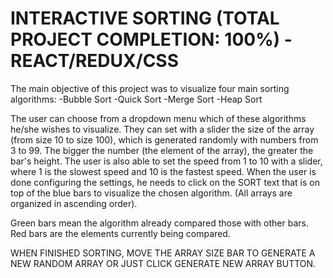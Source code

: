 # INTERACTIVE SORTING (TOTAL PROJECT COMPLETION: 100%) - REACT/REDUX/CSS

The main objective of this project was to visualize four main sorting algorithms: -Bubble Sort
-Quick Sort
-Merge Sort
-Heap Sort

The user can choose from a dropdown menu which of these algorithms he/she wishes to visualize. They can set with a slider the size of the array (from size 10 to size 100), which is generated randomly with numbers from 3 to 99. The bigger the number (the element of the array), the greater the bar's height. The user is also able to set the speed from 1 to 10 with a slider, where 1 is the slowest speed and 10 is the fastest speed. When the user is done configuring the settings, he needs to click on the SORT text that is on top of the blue bars to visualize the chosen algorithm. (All arrays are organized in ascending order).

Green bars mean the algorithm already compared those with other bars. Red bars are the elements currently being compared.

WHEN FINISHED SORTING, MOVE THE ARRAY SIZE BAR TO GENERATE A NEW RANDOM ARRAY OR JUST CLICK GENERATE NEW ARRAY BUTTON.
